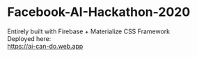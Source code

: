 # Facebook-AI-Hackathon-2020

Entirely built with Firebase + Materialize CSS Framework   
Deployed here:   
https://ai-can-do.web.app    
